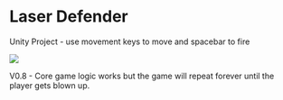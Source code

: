 # Laser Defender

Unity Project - use movement keys to move and spacebar to fire

<img src="Laser-Defender/screenshot.png">

V0.8 - Core game logic works but the game will repeat forever until the player gets blown up.

